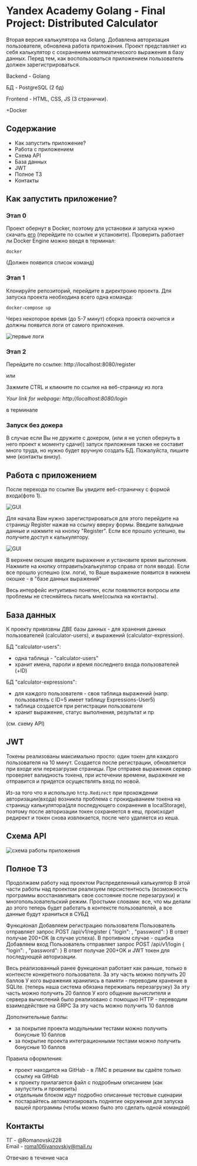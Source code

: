 # Yandex Academy Golang - Final Project: Distributed Calculator
Вторая версия калькулятора на Golang. Добавлена авторизация пользователя, обновлена работа приложения. Проект представляет из себя калькулятор с сохранением математического выражения в базу данных. Перед тем, как воспользоваться приложением пользователь должен зарегистрироваться.

Backend - Golang

БД - PostgreSQL (2 бд)

Frontend - HTML, CSS, JS (3 странички).

+Docker

## Содержание
- Как запустить приложение?
- Работа с приложением
- Схема API
- База данных
- JWT
- Полное ТЗ
- Контакты

## Как запустить приложение?

### Этап 0
Проект обернут в Docker, поэтому для установки и запуска нужно скачать [его](https://www.docker.com/products/docker-desktop/) (перейдите по ссылке и установите).  Проверить работает ли Docker Engine можно введя в терминал:  
```
docker
```  
(Должен появится список команд)

### Этап 1
Клонируйте репозиторий, перейдите в директроию проекта.
Для запуска проекта необходина всего одна команда:  
```
docker-compose up
```  
Через некоторое время (до 5-7 минут) сборка проекта окочится и должны появится логи от самого приложения. 

![первые логи](https://github.com/roma106/golang_yandex-final/blob/main/frontend/static/imgs/screenshot-logs1.png "Первые логи")  

### Этап 2
Перейдите по ссылке: http://localhost:8080/register

или

Зажмите CTRL и кликните по ссылке на веб-страницу из лога

*Your link for webpage: http://localhost:8080/login* 

в терминале

### Запуск без докера

В случае если Вы не дружите с докером, (или я не успел обернуть в него проект к моменту сдачи)) запуск приложения также не составит много труда, но нужно будет вручную создать БД. Пожалуйста, пишите мне (контакты внизу).

## Работа с приложением
После перехода по ссылке Вы увидите веб-страничку с формой входа(фото 1).

![GUI](https://github.com/roma106/golang_yandex-final/blob/main/frontend/static/imgs/screenshot-register-page.png "Register")  

Для начала Вам нужно зарегистрироваться для этого перейдите на страницу Register нажав на ссылку вверху формы. Введите валидные данные и нажмите на кнопку "Register". Если все прошло успешно, вы получите доступ к калькулятору.

![GUI](https://github.com/roma106/golang_yandex-final/blob/main/frontend/static/imgs/screenshot-calc.png "Caclculator")  

В верхнем окошке введите выражение и установите время выполения. Нажмите на кнопку отправить(калькулятор справа от поля ввода).
Если все прошло успешно (см. логи), то Ваше выражение появится в нижнем окошке - в "базе данных выражений"

Весь интерфейс интуитивно понятен, если появляются вопросы или проблемы не стесняйтесь писать мне(ссылка на контакты).

## База данных

К проекту привязвны ДВЕ базы данных - для хранения данных пользователей (calculator-users), и выражений (calculator-expression). 

БД "calculator-users":
- одна таблица - "calculator-users"
- хранит имена, пароли и время последнего входа пользователей (+ID)

БД "calculator-expressions":
- для каждого пользователя - своя таблица выражений (напр. пользователь с ID=5 имеет таблицу Expressions-User5)
- таблица создается при регистрации пользователя
- хранит выражение, статус выполнения, результат и пр

(см. схему API)

## JWT

Токены реализованы максимально просто: один токен для каждого пользователя на 10 минут. Создается после регистрации, обновляется при входе или перезагрузке страницы. При отправке выражения сервер проверяет валидность токена, при истечении времени, выражение не отправится и придется осуществлять вход по новой.

Из-за того что я использую ```http.Redirect``` при прохождении авторизации(входа) возникла проблема с прокидыванием токена на страницу калькулятора(для последующего сохранения в localStorage), поэтому после авторизации токен сохраняется в кеш, происходит редирект и токен снова извлекается, после чего удаляется из кеша.

## Схема API

![схема работы приложения](https://github.com/roma106/golang_yandex-final/blob/main/dia.drawio.png "схема работы приложения")

## Полное ТЗ 

Продолжаем работу над проектом Распределенный калькулятор
В этой части работы над проектом реализуем персистентность (возможность программы восстанавливать свое состояние после перезагрузки) и многопользовательский режим.
Простыми словами: все, что мы делали до этого теперь будет работать в контексте пользователей, а все данные будут храниться в СУБД

Функционал
Добавляем регистрацию пользователя
Пользователь отправляет запрос
POST /api/v1/register {
"login": ,
"password":
}
В ответ получае 200+OK (в случае успеха). В противном случае - ошибка
Добавляем вход
Пользователь отправляет запрос
POST /api/v1/login {
"login": ,
"password":
}
В ответ получае 200+OK и JWT токен для последующей авторизации.

Весь реализованный ранее функционал работает как раньше, только в контексте конкретного пользователя.
За эту часть можно получить 20 баллов
У кого выражения хранились в памяти - переводим хранение в SQLite. (теперь наша система обязана переживать перезагрузку)
За эту часть можно получить 20 баллов
У кого общение вычислителя и сервера вычислений было реализовано с помощью HTTP - переводим взаимодействие на GRPC
За эту часть можно получить 10 баллов

Дополнительные баллы:
- за покрытие проекта модульными тестами можно получить бонусные 10 баллов
- за покрытие проекта интеграционными тестами можно получить бонусные 10 баллов

Правила оформления:
- проект находится на GitHab - в ЛМС в решении вы сдаёте только ссылку на GitHab
- к проекту прилагается файл с подробным описанием (как заупустить и проверить)
- отдельным блоком идут подробно описанные тестовые сценарии
- постарайтесь автоматизировать поднятие окружения для запуска вашей программы (чтобы можно было это сделать одной командой)

## Контакты

ТГ - @Romanovski228  
Email - roma106ivanovskiy@mail.ru  

Отвечаю в течение часа
